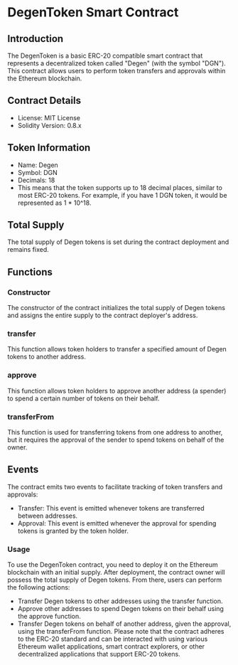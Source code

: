 # DegenToken Smart Contract

## Introduction
The DegenToken is a basic ERC-20 compatible smart contract that represents a decentralized token called "Degen" (with the symbol "DGN"). This contract allows users to perform token transfers and approvals within the Ethereum blockchain.

## Contract Details
* License: MIT License
* Solidity Version: 0.8.x

## Token Information
* Name: Degen
* Symbol: DGN
* Decimals: 18
* This means that the token supports up to 18 decimal places, similar to most ERC-20 tokens. For example, if you have 1 DGN token, it would be represented as 1 * 10^18.

## Total Supply
The total supply of Degen tokens is set during the contract deployment and remains fixed.

## Functions
### Constructor
The constructor of the contract initializes the total supply of Degen tokens and assigns the entire supply to the contract deployer's address.

### transfer
This function allows token holders to transfer a specified amount of Degen tokens to another address.

### approve
This function allows token holders to approve another address (a spender) to spend a certain number of tokens on their behalf.

### transferFrom
This function is used for transferring tokens from one address to another, but it requires the approval of the sender to spend tokens on behalf of the owner.

## Events
The contract emits two events to facilitate tracking of token transfers and approvals:

* Transfer: This event is emitted whenever tokens are transferred between addresses.
* Approval: This event is emitted whenever the approval for spending tokens is granted by the token holder.

### Usage
To use the DegenToken contract, you need to deploy it on the Ethereum blockchain with an initial supply. After deployment, the contract owner will possess the total supply of Degen tokens. From there, users can perform the following actions:

* Transfer Degen tokens to other addresses using the transfer function.
* Approve other addresses to spend Degen tokens on their behalf using the approve function.
* Transfer Degen tokens on behalf of another address, given the approval, using the transferFrom function.
Please note that the contract adheres to the ERC-20 standard and can be interacted with using various Ethereum wallet applications, smart contract explorers, or other decentralized applications that support ERC-20 tokens.

